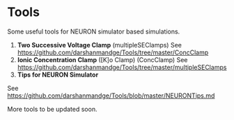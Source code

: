 # Tools
Some useful tools for NEURON simulator based simulations.

1. **Two Successive Voltage Clamp** (multipleSEClamps)
See https://github.com/darshanmandge/Tools/tree/master/ConcClamp
2. **Ionic Concentration Clamp** ([K]o Clamp) (ConcClamp)
See https://github.com/darshanmandge/Tools/tree/master/multipleSEClamps
3. **Tips for NEURON Simulator**

See https://github.com/darshanmandge/Tools/blob/master/NEURONTips.md

More tools to be updated soon.
